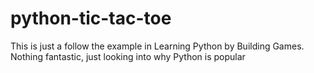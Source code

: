 # python-tic-tac-toe
This is just a follow the example in Learning Python by Building Games.
Nothing fantastic, just looking into why Python is popular
